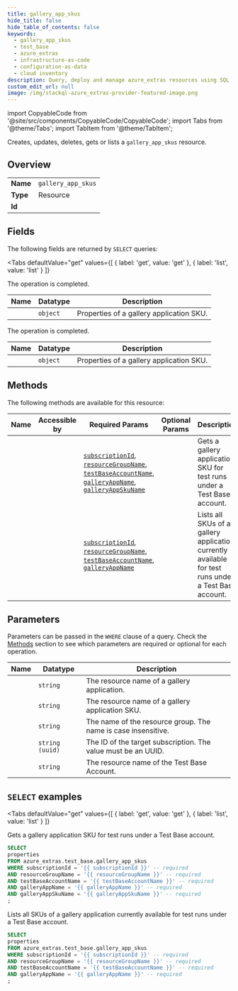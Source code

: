 ```yaml
--- 
title: gallery_app_skus
hide_title: false
hide_table_of_contents: false
keywords:
  - gallery_app_skus
  - test_base
  - azure_extras
  - infrastructure-as-code
  - configuration-as-data
  - cloud inventory
description: Query, deploy and manage azure_extras resources using SQL
custom_edit_url: null
image: /img/stackql-azure_extras-provider-featured-image.png
---
```


import CopyableCode from '@site/src/components/CopyableCode/CopyableCode';
import Tabs from '@theme/Tabs';
import TabItem from '@theme/TabItem';

Creates, updates, deletes, gets or lists a <code>gallery_app_skus</code> resource.

## Overview
<table><tbody>
<tr><td><b>Name</b></td><td><code>gallery_app_skus</code></td></tr>
<tr><td><b>Type</b></td><td>Resource</td></tr>
<tr><td><b>Id</b></td><td><CopyableCode code="azure_extras.test_base.gallery_app_skus" /></td></tr>
</tbody></table>

## Fields

The following fields are returned by `SELECT` queries:

<Tabs
    defaultValue="get"
    values={[
        { label: 'get', value: 'get' },
        { label: 'list', value: 'list' }
    ]}
>
<TabItem value="get">

The operation is completed.

<table>
<thead>
    <tr>
    <th>Name</th>
    <th>Datatype</th>
    <th>Description</th>
    </tr>
</thead>
<tbody>
<tr>
    <td><CopyableCode code="properties" /></td>
    <td><code>object</code></td>
    <td>Properties of a gallery application SKU.</td>
</tr>
</tbody>
</table>
</TabItem>
<TabItem value="list">

The operation is completed.

<table>
<thead>
    <tr>
    <th>Name</th>
    <th>Datatype</th>
    <th>Description</th>
    </tr>
</thead>
<tbody>
<tr>
    <td><CopyableCode code="properties" /></td>
    <td><code>object</code></td>
    <td>Properties of a gallery application SKU.</td>
</tr>
</tbody>
</table>
</TabItem>
</Tabs>

## Methods

The following methods are available for this resource:

<table>
<thead>
    <tr>
    <th>Name</th>
    <th>Accessible by</th>
    <th>Required Params</th>
    <th>Optional Params</th>
    <th>Description</th>
    </tr>
</thead>
<tbody>
<tr>
    <td><a href="#get"><CopyableCode code="get" /></a></td>
    <td><CopyableCode code="select" /></td>
    <td><a href="#parameter-subscriptionId"><code>subscriptionId</code></a>, <a href="#parameter-resourceGroupName"><code>resourceGroupName</code></a>, <a href="#parameter-testBaseAccountName"><code>testBaseAccountName</code></a>, <a href="#parameter-galleryAppName"><code>galleryAppName</code></a>, <a href="#parameter-galleryAppSkuName"><code>galleryAppSkuName</code></a></td>
    <td></td>
    <td>Gets a gallery application SKU for test runs under a Test Base account.</td>
</tr>
<tr>
    <td><a href="#list"><CopyableCode code="list" /></a></td>
    <td><CopyableCode code="select" /></td>
    <td><a href="#parameter-subscriptionId"><code>subscriptionId</code></a>, <a href="#parameter-resourceGroupName"><code>resourceGroupName</code></a>, <a href="#parameter-testBaseAccountName"><code>testBaseAccountName</code></a>, <a href="#parameter-galleryAppName"><code>galleryAppName</code></a></td>
    <td></td>
    <td>Lists all SKUs of a gallery application currently available for test runs under a Test Base account.</td>
</tr>
</tbody>
</table>

## Parameters

Parameters can be passed in the `WHERE` clause of a query. Check the [Methods](#methods) section to see which parameters are required or optional for each operation.

<table>
<thead>
    <tr>
    <th>Name</th>
    <th>Datatype</th>
    <th>Description</th>
    </tr>
</thead>
<tbody>
<tr id="parameter-galleryAppName">
    <td><CopyableCode code="galleryAppName" /></td>
    <td><code>string</code></td>
    <td>The resource name of a gallery application.</td>
</tr>
<tr id="parameter-galleryAppSkuName">
    <td><CopyableCode code="galleryAppSkuName" /></td>
    <td><code>string</code></td>
    <td>The resource name of a gallery application SKU.</td>
</tr>
<tr id="parameter-resourceGroupName">
    <td><CopyableCode code="resourceGroupName" /></td>
    <td><code>string</code></td>
    <td>The name of the resource group. The name is case insensitive.</td>
</tr>
<tr id="parameter-subscriptionId">
    <td><CopyableCode code="subscriptionId" /></td>
    <td><code>string (uuid)</code></td>
    <td>The ID of the target subscription. The value must be an UUID.</td>
</tr>
<tr id="parameter-testBaseAccountName">
    <td><CopyableCode code="testBaseAccountName" /></td>
    <td><code>string</code></td>
    <td>The resource name of the Test Base Account.</td>
</tr>
</tbody>
</table>

## `SELECT` examples

<Tabs
    defaultValue="get"
    values={[
        { label: 'get', value: 'get' },
        { label: 'list', value: 'list' }
    ]}
>
<TabItem value="get">

Gets a gallery application SKU for test runs under a Test Base account.

```sql
SELECT
properties
FROM azure_extras.test_base.gallery_app_skus
WHERE subscriptionId = '{{ subscriptionId }}' -- required
AND resourceGroupName = '{{ resourceGroupName }}' -- required
AND testBaseAccountName = '{{ testBaseAccountName }}' -- required
AND galleryAppName = '{{ galleryAppName }}' -- required
AND galleryAppSkuName = '{{ galleryAppSkuName }}' -- required
;
```
</TabItem>
<TabItem value="list">

Lists all SKUs of a gallery application currently available for test runs under a Test Base account.

```sql
SELECT
properties
FROM azure_extras.test_base.gallery_app_skus
WHERE subscriptionId = '{{ subscriptionId }}' -- required
AND resourceGroupName = '{{ resourceGroupName }}' -- required
AND testBaseAccountName = '{{ testBaseAccountName }}' -- required
AND galleryAppName = '{{ galleryAppName }}' -- required
;
```
</TabItem>
</Tabs>
